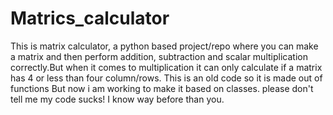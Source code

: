 # Matrics_calculator
This is matrix calculator, a python based project/repo where you can make a matrix and then perform addition, subtraction and scalar multiplication correctly.But when it comes to 
multiplication it can only calculate if a matrix has 4 or less than four column/rows.
This is an old code so it is made out of functions But now i am working to make it based on classes.
please don't tell me my code sucks! I know way before than you.
